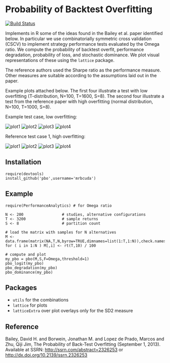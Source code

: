 Probability of Backtest Overfitting
===================================

[![Build Status](https://travis-ci.org/mrbcuda/pbo.png?branch=master,dev)](https://travis-ci.org/mrbcuda/pbo)

Implements in R some of the ideas found in the Bailey et al. paper identified below.  In particular we use combinatorially symmetric cross validation (CSCV) to implement strategy performance tests evaluated by the Omega ratio. We compute the probability of backtest overfit, performance degradation, probability of loss, and stochastic dominance.  We plot visual representations of these using the `lattice` package.     

The reference authors used the Sharpe ratio as the performance measure.  Other measures are suitable according to the assumptions laid out in the paper.

Example plots attached below.  The first four illustrate a test with low overfitting (T-distribution, N=100, T=1600, S=8). The second four illustrate a test from the reference paper with high overfitting (normal distribution, N=100, T=1000, S=8).

Example test case, low overfitting:

![plot1](figures/plot1.png)
![plot2](figures/plot2.png)
![plot3](figures/plot3.png)
![plot4](figures/plot4.png)

Reference test case 1, high overfitting:

![plot1](figures/tc1_1.png)
![plot2](figures/tc1_2.png)
![plot3](figures/tc1_3.png)
![plot4](figures/tc1_4.png)

Installation
------------
```{r}
require(devtools)
install_github('pbo',username='mrbcuda')
```

Example
-------
```{r}
require(PerformanceAnalytics) # for Omega ratio

N <- 200                 # studies, alternative configurations
T <- 3200                # sample returns
S <- 8                   # partition count

# load the matrix with samples for N alternatives
M <- data.frame(matrix(NA,T,N,byrow=TRUE,dimnames=list(1:T,1:N)),check.names=FALSE)
for ( i in 1:N ) M[,i] <- rt(T,10) / 100

# compute and plot
my_pbo = pbo(M,S,F=Omega,threshold=1)
pbo_logit(my_pbo)
pbo_degradation(my_pbo)
pbo_dominance(my_pbo)
```

Packages
--------
* `utils` for the combinations
* `lattice` for plots
* `latticeExtra` over plot overlays only for the SD2 measure

Reference
---------
Bailey, David H. and Borwein, Jonathan M. and Lopez de Prado, Marcos and Zhu, Qiji Jim, The Probability of Back-Test Overfitting (September 1, 2013). Available at SSRN: http://ssrn.com/abstract=2326253 or http://dx.doi.org/10.2139/ssrn.2326253


